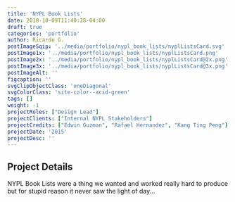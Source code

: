 ```yaml
---
title: 'NYPL Book Lists'
date: 2018-10-09T11:40:28-04:00
draft: true
categories: 'portfolio'
author: Ricardo G.
postImageSqip: '../media/portfolio/nypl_book_lists/nyplListsCard.svg'
postImage1x: '../media/portfolio/nypl_book_lists/nyplListsCard.png'
postImage2x: '../media/portfolio/nypl_book_lists/nyplListsCard@2x.png'
postImage3x: '../media/portfolio/nypl_book_lists/nyplListsCard@3x.png'
postImageAlt: ''
figcaption: ''
svgClipObjectClass: 'oneDiagonal'
svgColorClass: 'site-color--acid-green'
tags: []
weight: -1
projectRoles: ["Design Lead"]
projectClients: ["Internal NYPL Stakeholders"]
projectCredits: ["Edwin Guzman", "Rafael Hernandez", "Kang Ting Peng"]
projectDate: '2015'
projectDesc: ''
---
```

## Project Details

NYPL Book Lists were a thing we wanted and worked really hard to produce but for stupid reason it never saw the light of day...
